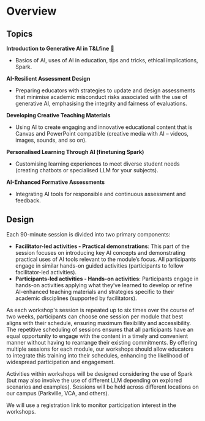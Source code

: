 # Overview

## Topics

**Introduction to Generative AI in T&Lfine** [:link:](workshop1)
- Basics of AI, uses of AI in education, tips and tricks, ethical implications, Spark.

**AI-Resilient Assessment Design**
- Preparing educators with strategies to update and design assessments that minimise academic misconduct risks associated with the use of generative AI, emphasising the integrity and fairness of evaluations.

**Developing Creative Teaching Materials**
- Using AI to create engaging and innovative educational content that is Canvas and PowerPoint compatible (creative media with AI – videos, images, sounds, and so on).

**Personalised Learning Through AI (finetuning Spark)**
- Customising learning experiences to meet diverse student needs (creating chatbots or specialised LLM for your subjects).

**AI-Enhanced Formative Assessments**
- Integrating AI tools for responsible and continuous assessment and feedback.

## Design

Each 90-minute session is divided into two primary components:

- **Facilitator-led activities - Practical demonstrations**: This part of the session focuses on introducing key AI concepts and demonstrating practical uses of AI tools relevant to the module’s focus. All participants engage in similar hands-on guided activities (participants to follow facilitator-led activities).
- **Participants-led activities - Hands-on activities**: Participants engage in hands-on activities applying what they’ve learned to develop or refine AI-enhanced teaching materials and strategies specific to their academic disciplines (supported by facilitators).

As each workshop's session is repeated up to six times over the course of two weeks, participants can choose one session per module that best aligns with their schedule, ensuring maximum flexibility and accessibility. The repetitive scheduling of sessions ensures that all participants have an equal opportunity to engage with the content in a timely and convenient manner without having to rearrange their existing commitments. By offering multiple sessions for each module, our workshops should allow educators to integrate this training into their schedules, enhancing the likelihood of widespread participation and engagement.

Activities within workshops will be designed considering the use of Spark (but may also involve the use of different LLM depending on explored scenarios and examples). Sessions will be held across different locations on our campus (Parkville, VCA, and others).

We will use a registration link to monitor participation interest in the workshops.
